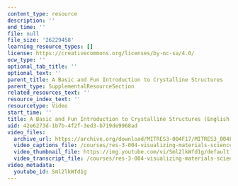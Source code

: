 ```yaml
---
content_type: resource
description: ''
end_time: ''
file: null
file_size: '26229458'
learning_resource_types: []
license: https://creativecommons.org/licenses/by-nc-sa/4.0/
ocw_type: ''
optional_tab_title: ''
optional_text: ''
parent_title: A Basic and Fun Introduction to Crystalline Structures
parent_type: SupplementalResourceSection
related_resources_text: ''
resource_index_text: ''
resourcetype: Video
start_time: ''
title: A Basic and Fun Introduction to Crystalline Structures (English Version)
uid: 42e6273d-1b7b-4f2f-3ed3-b719de9968ad
video_files:
  archive_url: https://archive.org/download/MITRES3-004F17/MITRES3_004F17_2017EPFL_gonza_en_300k.mp4
  video_captions_file: /courses/res-3-004-visualizing-materials-science-fall-2017/9c37ed964a6c58afb83b9b12eeb36889_Sml2lkWfd1g.vtt
  video_thumbnail_file: https://img.youtube.com/vi/Sml2lkWfd1g/default.jpg
  video_transcript_file: /courses/res-3-004-visualizing-materials-science-fall-2017/4ca4b58be28964c3d567f4b163deee5b_Sml2lkWfd1g.pdf
video_metadata:
  youtube_id: Sml2lkWfd1g
---
```

